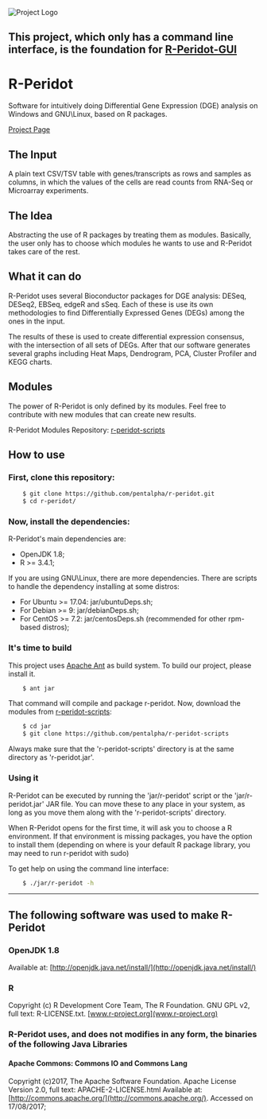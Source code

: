 ![Project Logo](http://www.bioinformatics-brazil.org/r-peridot/img/logo1-no_background-black.png)

## This project, which only has a command line interface, is the foundation for [R-Peridot-GUI](https://github.com/pentalpha/r-peridot-gui)

# R-Peridot
Software for intuitively doing Differential Gene Expression (DGE) analysis on Windows and GNU\Linux, based on R packages.

[Project Page](http://www.bioinformatics-brazil.org/r-peridot)

## The Input
A plain text CSV/TSV table with genes/transcripts as rows and samples as columns, in which the values of the cells are read counts from RNA-Seq or Microarray experiments.

## The Idea
Abstracting the use of R packages by treating them as modules. Basically, the user only has to choose which modules he wants to use and R-Peridot takes care of the rest.

## What it can do
R-Peridot uses several Bioconductor packages for DGE analysis: DESeq, DESeq2, EBSeq, edgeR and sSeq. Each of these is use its own methodologies to find Differentially Expressed Genes (DEGs) among the ones in the input. 

The results of these is used to create differential expression consensus, with the intersection of all sets of DEGs. After that our software generates several graphs including Heat Maps, Dendrogram, PCA, Cluster Profiler and KEGG charts.

## Modules
The power of R-Peridot is only defined by its modules. Feel free to contribute with new modules that can create new results.

R-Peridot Modules Repository: [r-peridot-scripts](https://github.com/pentalpha/r-peridot-scripts)

## How to use

### First, clone this repository:

```sh
    $ git clone https://github.com/pentalpha/r-peridot.git
    $ cd r-peridot/
```

### Now, install the dependencies:
R-Peridot's main dependencies are:

- OpenJDK 1.8;
- R >= 3.4.1;

If you are using GNU\Linux, there are more dependencies. There are scripts to handle the dependency installing at some distros:

- For Ubuntu >= 17.04: jar/ubuntuDeps.sh;
- For Debian >= 9: jar/debianDeps.sh;
- For CentOS >= 7.2: jar/centosDeps.sh (recommended for other rpm-based distros);

### It's time to build
This project uses [Apache Ant](https://ant.apache.org/) as build system. To build our project, please install it.

```sh
    $ ant jar
```

That command will compile and package r-peridot. Now, download the modules from [r-peridot-scripts](https://github.com/pentalpha/r-peridot-scripts):

```sh
    $ cd jar
    $ git clone https://github.com/pentalpha/r-peridot-scripts
```

 Always make sure that the 'r-peridot-scripts' directory is at the same directory as 'r-peridot.jar'.

### Using it
R-Peridot can be executed by running the 'jar/r-peridot' script or the 'jar/r-peridot.jar' JAR file. You can move these to any place in your system, as long as you move them along with the 'r-peridot-scripts' directory.

When R-Peridot opens for the first time, it will ask you to choose a R environment. If that environment is missing packages, you have the option to install them (depending on where is your default R package library, you may need to run r-peridot with sudo)

To get help on using the command line interface:

```sh
    $ ./jar/r-peridot -h
```

-------------------------------------------------------------

## The following software was used to make R-Peridot

### OpenJDK 1.8
Available at: [http://openjdk.java.net/install/](http://openjdk.java.net/install/)

### R
Copyright (c) R Development Core Team, The R Foundation.
GNU GPL v2, full text: R-LICENSE.txt. 
[www.r-project.org](www.r-project.org)

### R-Peridot uses, and does not modifies in any form, the binaries of the following Java Libraries

#### Apache Commons: Commons IO and Commons Lang
Copyright (c)2017, The Apache Software Foundation.
Apache License Version 2.0, full text: APACHE-2-LICENSE.html
Available at: [http://commons.apache.org/](http://commons.apache.org/). Accessed on 17/08/2017;
